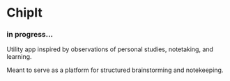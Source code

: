 # ChipIt

### in progress...

Utility app inspired by observations of personal studies, notetaking, and learning. 

Meant to serve as a platform for structured brainstorming and notekeeping.
